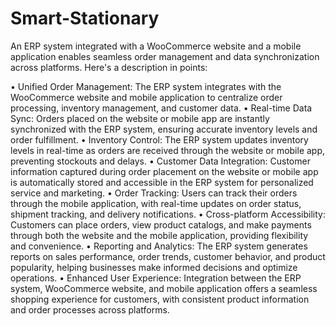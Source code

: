 # Smart-Stationary

An ERP system integrated with a WooCommerce website and a mobile application enables seamless order management and data synchronization across platforms. Here's a description in points:

• Unified Order Management: The ERP system integrates with the WooCommerce website and mobile application to centralize order processing, inventory management, and customer data.
• Real-time Data Sync: Orders placed on the website or mobile app are instantly synchronized with the ERP system, ensuring accurate inventory levels and order fulfillment.
• Inventory Control: The ERP system updates inventory levels in real-time as orders are received through the website or mobile app, preventing stockouts and delays.
• Customer Data Integration: Customer information captured during order placement on the website or mobile app is automatically stored and accessible in the ERP system for personalized service and marketing.
• Order Tracking: Users can track their orders through the mobile application, with real-time updates on order status, shipment tracking, and delivery notifications.
• Cross-platform Accessibility: Customers can place orders, view product catalogs, and make payments through both the website and the mobile application, providing flexibility and convenience.
• Reporting and Analytics: The ERP system generates reports on sales performance, order trends, customer behavior, and product popularity, helping businesses make informed decisions and optimize operations.
• Enhanced User Experience: Integration between the ERP system, WooCommerce website, and mobile application offers a seamless shopping experience for customers, with consistent product information and order processes across platforms.
